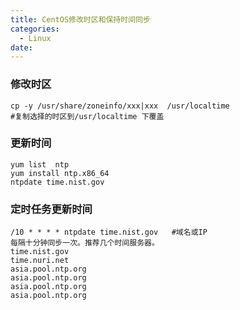 ```yaml
---
title: CentOS修改时区和保持时间同步
categories:
  - Linux
date:
---
```


### 修改时区

	cp -y /usr/share/zoneinfo/xxx|xxx  /usr/localtime  
	#复制选择的时区到/usr/localtime 下覆盖
	
### 更新时间

	yum list  ntp
	yum install ntp.x86_64
	ntpdate time.nist.gov 

### 定时任务更新时间
    
    /10 * * * * ntpdate time.nist.gov   #域名或IP  
	每隔十分钟同步一次。推荐几个时间服务器。
	time.nist.gov
	time.nuri.net
	asia.pool.ntp.org
	asia.pool.ntp.org
	asia.pool.ntp.org
	asia.pool.ntp.org
